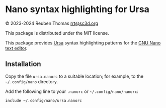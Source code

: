 # Nano syntax highlighting for Ursa

© 2023-2024 Reuben Thomas <rrt@sc3d.org>  

This package is distributed under the MIT license.

This package provides [Ursa](https://ursalang.github.io) syntax highlighting 
patterns for the [GNU Nano text editor](https://nano-editor.org).


## Installation

Copy the file `ursa.nanorc` to a suitable location; for example, to the 
`~/.config/nano` directory.

Add the following line to your `.nanorc` or `~/.config/nano/nanorc`:

```
include ~/.config/nano/ursa.nanorc
```

